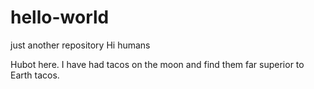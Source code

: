 # hello-world
just another repository
Hi humans 

Hubot here. I have had tacos on the moon and find them far superior to Earth tacos.
